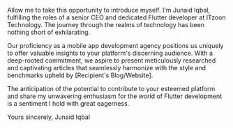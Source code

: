 Allow me to take this opportunity to introduce myself. I'm Junaid Iqbal, fulfilling the roles of a senior CEO and dedicated Flutter developer at ITzoon Technology. The journey through the realms of technology has been nothing short of exhilarating.

Our proficiency as a mobile app development agency positions us uniquely to offer valuable insights to your platform's discerning audience. With a deep-rooted commitment, we aspire to present meticulously researched and captivating articles that seamlessly harmonize with the style and benchmarks upheld by [Recipient's Blog/Website].

The anticipation of the potential to contribute to your esteemed platform and share my unwavering enthusiasm for the world of Flutter development is a sentiment I hold with great eagerness.

Yours sincerely,
Junaid Iqbal
